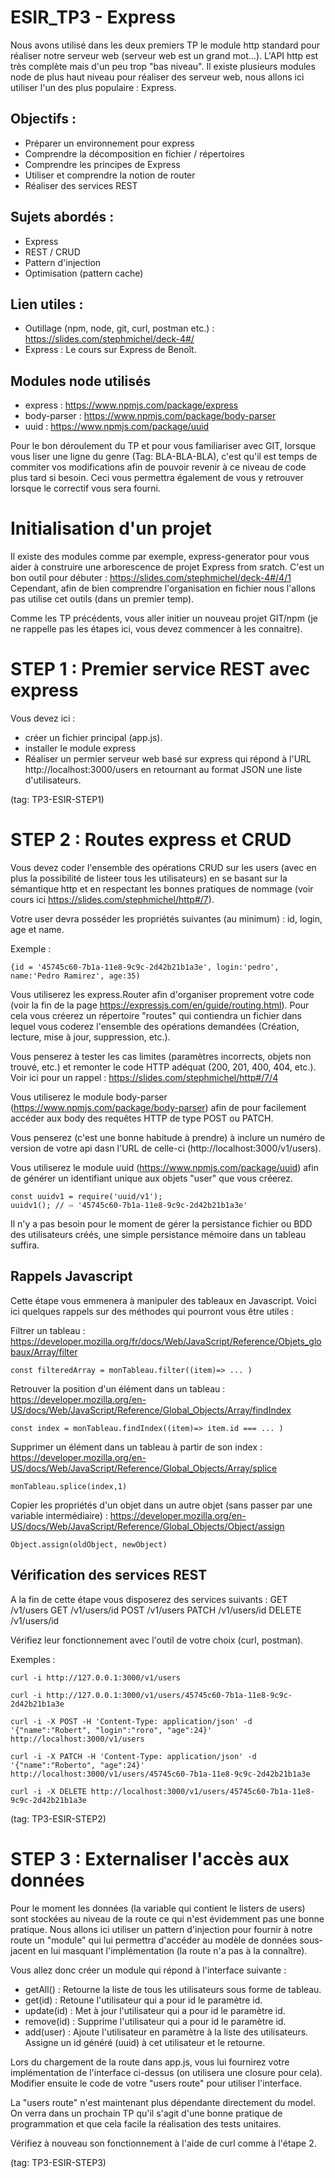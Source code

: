 # ESIR_TP3 - Express

Nous avons utilisé dans les deux premiers TP le module http standard pour réaliser notre serveur web (serveur web est un grand mot...). 
L'API http est très complète mais d'un peu trop "bas niveau".
Il existe plusieurs modules node de plus haut niveau pour réaliser des serveur web, nous allons ici utiliser l'un des plus populaire : Express.

## Objectifs :
  - Préparer un environnement pour express 
  - Comprendre la décomposition en fichier / répertoires
  - Comprendre les principes de Express
  - Utiliser et comprendre la notion de router
  - Réaliser des services REST 
  
## Sujets abordés :
 - Express
 - REST / CRUD
 - Pattern d'injection
 - Optimisation (pattern cache)
 
## Lien utiles :

  - Outillage (npm, node, git, curl, postman etc.) : https://slides.com/stephmichel/deck-4#/
  - Express : Le cours sur Express de Benoît. 
  
## Modules node utilisés
  - express : https://www.npmjs.com/package/express
  - body-parser : https://www.npmjs.com/package/body-parser
  - uuid : https://www.npmjs.com/package/uuid
  
Pour le bon déroulement du TP et pour vous familiariser avec GIT, lorsque vous liser une ligne du genre (Tag: BLA-BLA-BLA), 
c'est qu'il est temps de commiter vos modifications afin de pouvoir revenir à ce niveau de code plus tard si besoin. 
Ceci vous permettra également de vous y retrouver lorsque le correctif vous sera fourni.
  
# Initialisation d'un projet

Il existe des modules comme par exemple, express-generator pour vous aider à construire une arborescence de projet Express from sratch.
C'est un bon outil pour débuter : https://slides.com/stephmichel/deck-4#/4/1
Cependant, afin de bien comprendre l'organisation en fichier nous l'allons pas utilise cet outils (dans un premier temp).

Comme les TP précédents, vous aller initier un nouveau projet GIT/npm (je ne rappelle pas les étapes ici, vous devez commencer à les connaitre).

# STEP 1 : Premier service REST avec express
Vous devez ici :
  - créer un fichier principal (app.js).
  - installer le module express
  - Réaliser un permier serveur web basé sur express qui répond à l'URL http://localhost:3000/users en retournant au format JSON une liste d'utilisateurs.
  
 (tag: TP3-ESIR-STEP1)
  
# STEP 2 : Routes express et CRUD 
Vous devez coder l'ensemble des opérations CRUD sur les users (avec en plus la possibilité de listeer tous les utilisateurs) en se basant sur la sémantique http et en respectant les bonnes pratiques de nommage (voir cours ici https://slides.com/stephmichel/http#/7).

Votre user devra posséder les propriétés suivantes (au minimum) : id, login, age et name.

Exemple : 
 
    {id = '45745c60-7b1a-11e8-9c9c-2d42b21b1a3e', login:'pedro', name:'Pedro Ramirez', age:35)

Vous utiliserez les express.Router afin d'organiser proprement votre code (voir la fin de la page  https://expressjs.com/en/guide/routing.html).
Pour cela vous créerez un répertoire "routes" qui contiendra un fichier dans lequel vous coderez l'ensemble des opérations demandées (Création, lecture, mise à jour, suppression, etc.).

Vous penserez à tester les cas limites (paramètres incorrects, objets non trouvé, etc.) et remonter le code HTTP adéquat (200, 201, 400, 404, etc.). Voir ici pour un rappel : https://slides.com/stephmichel/http#/7/4
  
Vous utiliserez le module body-parser (https://www.npmjs.com/package/body-parser) afin de pour facilement accéder aux body des requêtes HTTP de type POST ou PATCH.  
  
Vous penserez (c'est une bonne habitude à prendre) à inclure un numéro de version de votre api dasn l'URL de celle-ci (http://localhost:3000/v1/users).

Vous utiliserez le module uuid (https://www.npmjs.com/package/uuid) afin de générer un identifiant unique aux objets "user" que vous créerez.

    const uuidv1 = require('uuid/v1');
    uuidv1(); // ⇨ '45745c60-7b1a-11e8-9c9c-2d42b21b1a3e'

Il n'y a pas besoin pour le moment de gérer la persistance fichier ou BDD des utilisateurs créés, une simple persistance mémoire dans un tableau suffira.

## Rappels Javascript
Cette étape vous emmenera à manipuler des tableaux en Javascript. Voici ici quelques rappels sur des méthodes qui pourront vous être utiles :

  Filtrer un tableau : https://developer.mozilla.org/fr/docs/Web/JavaScript/Reference/Objets_globaux/Array/filter
    
    const filteredArray = monTableau.filter((item)=> ... )
    
  Retrouver la position d'un élément dans un tableau : https://developer.mozilla.org/en-US/docs/Web/JavaScript/Reference/Global_Objects/Array/findIndex
    
    const index = monTableau.findIndex((item)=> item.id === ... )
    
  Supprimer un élément dans un tableau à partir de son index : https://developer.mozilla.org/en-US/docs/Web/JavaScript/Reference/Global_Objects/Array/splice
    
    monTableau.splice(index,1)
    
  Copier les propriétés d'un objet dans un autre objet (sans passer par une variable intermédiaire) : https://developer.mozilla.org/en-US/docs/Web/JavaScript/Reference/Global_Objects/Object/assign
   
    Object.assign(oldObject, newObject)
   

## Vérification des services REST
A la fin de cette étape vous disposerez des services suivants :
    GET /v1/users
    GET /v1/users/id
    POST /v1/users
    PATCH /v1/users/id 
    DELETE /v1/users/id

Vérifiez leur fonctionnement avec l'outil de votre choix (curl, postman).

Exemples :
    
    curl -i http://127.0.0.1:3000/v1/users

    curl -i http://127.0.0.1:3000/v1/users/45745c60-7b1a-11e8-9c9c-2d42b21b1a3e  
    
    curl -i -X POST -H 'Content-Type: application/json' -d '{"name":"Robert", "login":"roro", "age":24}' http://localhost:3000/v1/users

    curl -i -X PATCH -H 'Content-Type: application/json' -d '{"name":"Roberto", "age":24}' http://localhost:3000/v1/users/45745c60-7b1a-11e8-9c9c-2d42b21b1a3e

    curl -i -X DELETE http://localhost:3000/v1/users/45745c60-7b1a-11e8-9c9c-2d42b21b1a3e

 (tag: TP3-ESIR-STEP2)


# STEP 3 : Externaliser l'accès aux données
 Pour le moment les données (la variable qui contient le listers de users) sont stockées au niveau de la route ce qui n'est évidemment pas une bonne pratique.
 Nous allons ici utiliser un pattern d'injection pour fournir à notre route un "module" qui lui permettra d'accéder au modèle de données sous-jacent en lui masquant l'implémentation (la route n'a pas à la connaître).
 
 Vous allez donc créer un module qui répond à l'interface suivante :
  - getAll() : Retourne la liste de tous les utilisateurs sous forme de tableau.
  - get(id) : Retoune l'utilisateur qui a pour id le paramètre id.
  - update(id) : Met à jour l'utilisateur qui a pour id le paramètre id.
  - remove(id) : Supprime l'utilisateur qui a pour id le paramètre id.
  - add(user) : Ajoute l'utilisateur en paramètre à la liste des utilisateurs. Assigne un id généré (uuid) à cet utilisateur et le retourne.
        
 Lors du chargement de la route dans app.js, vous lui fournirez votre implémentation de l'interface ci-dessus (on utilisera une closure pour cela). 
 Modifier ensuite le code de votre "users route" pour utiliser l'interface.

 La "users route" n'est maintenant plus dépendante directement du model. On verra dans un prochain TP qu'il s'agit d'une bonne pratique de programmation et que cela facile la réalisation des tests unitaires.

 Vérifiez à nouveau son fonctionnement à l'aide de curl comme à l'étape 2.
 
 (tag: TP3-ESIR-STEP3)
